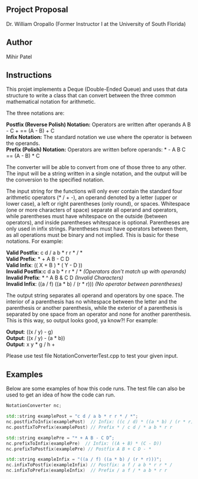 Project Proposal
-----------------
Dr. William Oropallo (Former Instructor I at the University of South Florida)

Author
-------
Mihir Patel   

Instructions
-------------   
This projet implements a Deque (Double-Ended Queue) and uses that data structure to write a class that can 
convert between the three common mathematical notation for arithmetic.

The three notations are:
   
**Postfix (Reverse Polish) Notation:** Operators are written after operands A B - C + == (A - B) + C     
**Infix Notation:**   The standard notation we use where the operator is between the operands.    
**Prefix (Polish) Notation:**   Operators are written before operands: * - A B C == (A - B) * C    

The converter will be able to convert from one of those three to any other. The input will be a string written in a single notation,
and the output will be the conversion to the specified notation.   

The input string for the functions will only ever contain the standard four arithmetic operators (* / + -), an operand denoted by
a letter (upper or lower case), a left or right parentheses (only round), or spaces. Whitespace (one or more characters of space) 
separate all operand and operators, while parentheses must have whitespace on the outside (between operators), and inside parentheses
whitespace is optional. Parentheses are only used in infix strings. Parentheses must have operators between them, as all operations
must be binary and not implied. This is basic for these notations. For example: 
   
**Valid Postfix**: c  d / a b * r r        * / *      
**Valid Prefix**: *   +    A B - C D   
**Valid Infix**: (( X + B ) * ( Y - D ))    
**Invalid Postfix**:c d a b * r r * / * *(Operators don’t match up with operands)*    
**Invalid Prefix**: * ^ A B & C D *(Invalid Characters)*     
**Invalid Infix**: ((a / f) ((a * b) / (r * r))) *(No operator between parentheses)*     

The output string separates all operand and operators by one space. The interior of a parenthesis has
no whitespace between the letter and the parenthesis or another parenthesis, while the exterior of a parenthesis is separated 
by one space from an operator and none for another parenthesis. This is this way, so output looks good, ya know?! For example:    

**Output**: ((x / y) - g)   
**Output**: ((x / y) - (a * b))   
**Output**: x y * g / h +   
    
Please use test file NotationConverterTest.cpp to test your given input. 
      
Examples   
--------   
Below are some examples of how this code runs. The test file can also be used to get an idea of how the code can run. 
````````cpp
NotationConverter nc; 

std::string examplePost = "c d / a b * r r * / *";   
nc.postfixToInfix(examplePost)  // Infix: ((c / d) * ((a * b) / (r * r)))  
nc.postfixToPrefix(examplePost) // Prefix * / c d / * a b * r r   

std::string examplePre = "* + A B - C D”;   
nc.prefixToInfix(examplePre)  // Infix: ((A + B) * (C - D))    
nc.prefixToPostfix(examplePre) // Postfix A B + C D - *    

std::string exampleInfix = "((a / f) ((a * b) / (r * r)))";   
nc.infixToPostfix(exampleInfix) // Postfix: a f / a b * r r * /    
nc.infixToPrefix(exampleInfix)  // Prefix / a f / * a b * r r      
````````
